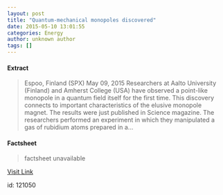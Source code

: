 ```yaml
---
layout: post
title: "Quantum-mechanical monopoles discovered"
date: 2015-05-10 13:01:55
categories: Energy
author: unknown author
tags: []
---
```



#### Extract
>Espoo, Finland (SPX) May 09, 2015 Researchers at Aalto University (Finland) and Amherst College (USA) have observed a point-like monopole in a quantum field itself for the first time. This discovery connects to important characteristics of the elusive monopole magnet. The results were just published in Science magazine. The researchers performed an experiment in which they manipulated a gas of rubidium atoms prepared in a...

#### Factsheet
>factsheet unavailable

[Visit Link](http://www.spacedaily.com/reports/Quantum_mechanical_monopoles_discovered_999.html)

id:  121050


